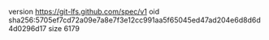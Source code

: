 version https://git-lfs.github.com/spec/v1
oid sha256:5705ef7cd72a09e7a8e7f3e12cc991aa5f65045ed47ad204e6d8d6d4d0296d17
size 6179

